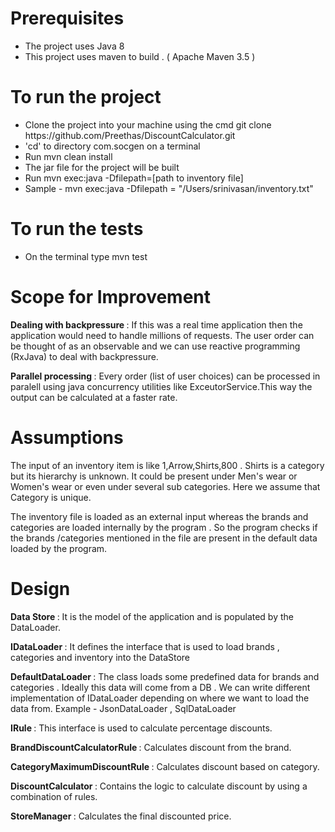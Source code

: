 <h1> Prerequisites </h1>

<ul>
  <li> The project uses Java 8 </li>
  <li> This project uses maven to build . ( Apache Maven 3.5 ) </li>
</ul>  


<h1> To run the project </h1>

<ul>
<li> Clone the project into your machine using the cmd git clone https://github.com/Preethas/DiscountCalculator.git   </li>
<li> 'cd' to directory com.socgen on a terminal </li>
<li> Run mvn clean install </li>
<li> The jar file for the project will be built </li>
<li> Run mvn exec:java -Dfilepath=[path to inventory file] </li>
<li> Sample - mvn exec:java -Dfilepath = "/Users/srinivasan/inventory.txt"  </li>

</ul>

<h1> To run the tests </h1>

<ul>
<li> On the terminal type mvn test </li>
</ul>

<h1> Scope for Improvement </h1>

<p> <b> Dealing with backpressure </b> : If this was a real time application then the application would need to handle millions of requests. The user order can be thought of as an observable and we can use reactive programming (RxJava) to deal with backpressure. 
</p>  

<p> <b> Parallel processing </b> : Every order (list of user choices) can be processed in paralell using java concurrency utilities like ExceutorService.This way the output can be calculated at a faster rate.
</p>  

<h1> Assumptions </h1>

<p> 
  
  The input of an inventory item is like 1,Arrow,Shirts,800 . Shirts is a category but its hierarchy is unknown.
  It could be present under Men's wear or Women's wear or even under several sub categories. Here we assume that
  Category is unique.
    
  
</p>  

<p>
  The inventory file is loaded as an external input whereas the brands and categories are loaded internally
  by the program . So the program checks if the brands /categories mentioned in the file are present in the 
  default data loaded by the program.
</p>  


<h1>  Design </h1>

<p>
  <b>  Data Store </b>  :  It is the model of the application and is populated by the DataLoader.
</p>  

<p>
  <b>  IDataLoader </b>  :  It defines the interface that is used to load brands , categories and inventory into the DataStore
</p> 

<p>
  <b>  DefaultDataLoader </b> : The class loads some predefined data for brands and categories . Ideally this
  data will come from a DB . We can write different implementation of IDataLoader depending on where we want to load the data 
  from. Example - JsonDataLoader , SqlDataLoader
</p>  



 <p> <b> IRule </b>  : This interface is used to calculate percentage discounts.</p>
 <p> <b> BrandDiscountCalculatorRule </b> : Calculates discount from the brand.</p>
 <p> <b> CategoryMaximumDiscountRule </b> : Calculates discount based on category.</p>
 <p> <b> DiscountCalculator </b> : Contains the logic to calculate discount by using a combination of rules.</p>
  


<p>
  <b> StoreManager </b> : Calculates the final discounted price.
</p>  

